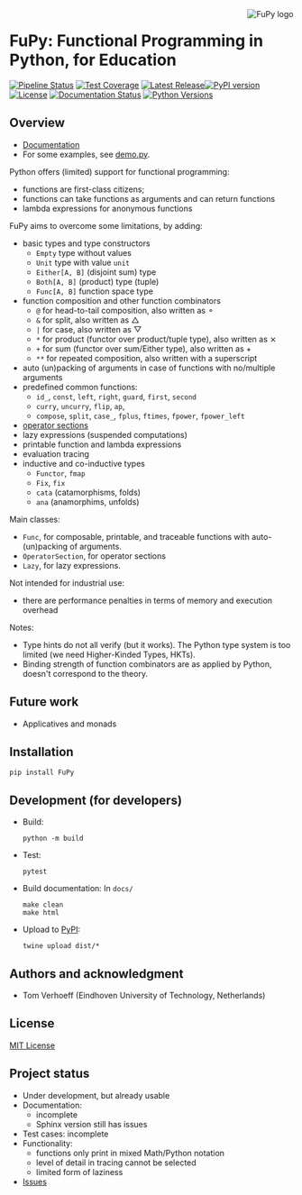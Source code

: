 <img src="https://gitlab.tue.nl/t-verhoeff-software/fupy/-/raw/main/images/FuPy.png" alt="FuPy logo" style="float: right; margin-left: 20px; margin-bottom: 20px;">

# FuPy: Functional Programming in Python, for Education

[![Pipeline Status](https://gitlab.tue.nl/t-verhoeff-software/fupy/badges/main/pipeline.svg)](https://gitlab.tue.nl/t-verhoeff-software/fupy/pipelines)
[![Test Coverage](https://gitlab.tue.nl/t-verhoeff-software/fupy/badges/main/coverage.svg)](https://gitlab.tue.nl/t-verhoeff-software/fupy/-/commits/main)
[![Latest Release](https://gitlab.tue.nl/t-verhoeff-software/fupy/-/badges/release.svg)](https://gitlab.tue.nl/t-verhoeff-software/fupy/-/releases)[![PyPI version](https://badge.fury.io/py/FuPy.svg)](https://badge.fury.io/py/FuPy)
[![License](https://img.shields.io/badge/license-MIT-brightgreen)](https://gitlab.tue.nl/t-verhoeff-software/fupy/-/blob/main/LICENSE.txt)
[![Documentation Status](https://readthedocs.org/projects/fupy/badge/?version=latest)](https://fupy.readthedocs.io/en/latest/?badge=latest)
[![Python Versions](https://img.shields.io/pypi/pyversions/FuPy.svg)](https://pypi.org/project/FuPy/)

## Overview

* [Documentation](https://fupy.readthedocs.io/en/latest/)
* For some examples, see [demo.py](https://gitlab.tue.nl/t-verhoeff-software/fupy/-/raw/main/examples/demo.py).

Python offers (limited) support for functional programming:
* functions are first-class citizens;
* functions can take functions as arguments and can return functions
* lambda expressions for anonymous functions

FuPy aims to overcome some limitations, by adding:
* basic types and type constructors
  - `Empty` type without values
  - `Unit` type with value `unit`
  - `Either[A, B]` (disjoint sum) type
  - `Both[A, B]` (product) type (tuple)
  - `Func[A, B]` function space type
* function composition and other function combinators
  - `@` for head-to-tail composition, also written as ⚬
  - `&` for split, also written as △
  - `|` for case, also written as ▽
  - `*` for product (functor over product/tuple type), also written as ⨯
  * `+` for sum (functor over sum/Either type), also written as +
  * `**` for repeated composition, also written with a superscript
* auto (un)packing of arguments in case of functions with no/multiple arguments
* predefined common functions:
  - `id_`, `const`, `left`, `right`, `guard`, `first`, `second`
  - `curry`, `uncurry`, `flip`, `ap`,
  - `compose`, `split`, `case_`, `fplus`, `ftimes`, `fpower`, `fpower_left`
* [operator sections](https://wiki.haskell.org/Section_of_an_infix_operator)
* lazy expressions (suspended computations)
* printable function and lambda expressions
* evaluation tracing
* inductive and co-inductive types
  - `Functor`, `fmap`
  - `Fix`, `fix`
  - `cata` (catamorphisms, folds)
  - `ana` (anamorphims, unfolds)

Main classes:
* `Func`, for composable, printable, and traceable functions with auto-(un)packing of arguments.
* `OperatorSection`, for operator sections
* `Lazy`, for lazy expressions.

Not intended for industrial use:
* there are performance penalties in terms of memory and execution overhead

Notes:
* Type hints do not all verify (but it works).
  The Python type system is too limited
  (we need Higher-Kinded Types, HKTs).
* Binding strength of function combinators are as applied by Python,
  doesn't correspond to the theory.

## Future work
* Applicatives and monads

## Installation

``` shell
pip install FuPy
```

## Development (for developers)

* Build:
  ```shell
  python -m build
  ```
* Test:
  ```shell
  pytest
  ```
* Build documentation:
  In `docs/`
  ```shell
  make clean
  make html
  ```
* Upload to [PyPI](https://pypi.org/):
  ```shell
  twine upload dist/*
  ```

## Authors and acknowledgment

* Tom Verhoeff (Eindhoven University of Technology, Netherlands)

## License

[MIT License](LICENSE.txt)

## Project status

* Under development, but already usable
* Documentation:
  - incomplete
  - Sphinx version still has issues
* Test cases: incomplete
* Functionality:
  - functions only print in mixed Math/Python notation
  - level of detail in tracing cannot be selected
  - limited form of laziness
* [Issues](https://gitlab.tue.nl/t-verhoeff-software/fupy/-/issues)
